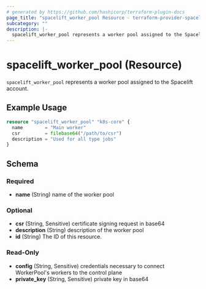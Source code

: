 ```yaml
---
# generated by https://github.com/hashicorp/terraform-plugin-docs
page_title: "spacelift_worker_pool Resource - terraform-provider-spacelift"
subcategory: ""
description: |-
  spacelift_worker_pool represents a worker pool assigned to the Spacelift account.
---
```


# spacelift_worker_pool (Resource)

`spacelift_worker_pool` represents a worker pool assigned to the Spacelift account.

## Example Usage

```terraform
resource "spacelift_worker_pool" "k8s-core" {
  name        = "Main worker"
  csr         = filebase64("/path/to/csr")
  description = "Used for all type jobs"
}
```

<!-- schema generated by tfplugindocs -->
## Schema

### Required

- **name** (String) name of the worker pool

### Optional

- **csr** (String, Sensitive) certificate signing request in base64
- **description** (String) description of the worker pool
- **id** (String) The ID of this resource.

### Read-Only

- **config** (String, Sensitive) credentials necessary to connect WorkerPool's workers to the control plane
- **private_key** (String, Sensitive) private key in base64



